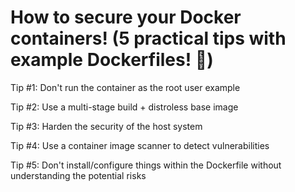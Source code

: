 # How to secure your Docker containers! (5 practical tips with example Dockerfiles! 🐳)

Tip #1: Don't run the container as the root user
example

Tip #2: Use a multi-stage build + distroless base image

Tip #3: Harden the security of the host system

Tip #4: Use a container image scanner to detect vulnerabilities

Tip #5: Don't install/configure things within the Dockerfile without understanding the potential risks
